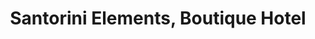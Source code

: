 ---
layout: project.hbs
key: santorini-elements
title: Santorini Elements, Boutique Hotel
category: Hospitality
og: true
description:
- under construction
photos:
- "main.jpg"
- "main.jpg"

---